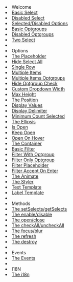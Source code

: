 <li class="dropdown-header">Welcome</li>
<li><a href="../examples#basic.html">Basic Select</a></li>
<li><a href="../examples#disabled.html">Disabled Select</a></li>
<li><a href="../examples#selected-disabled.html">Selected/Disabled Options</a></li>
<li><a href="../examples#basic-optgroups.html">Basic Optgroups</a></li>
<li><a href="../examples#disabled-optgroups.html">Disabled Optgroups</a></li>
<li><a href="../examples#two-select.html">Two Select</a></li>
<li role="separator" class="divider"></li>
<li class="dropdown-header">Options</li>
<li><a href="../examples#placeholder.html">The Placeholder</a></li>
<li><a href="../examples#hide-select-all.html">Hide Select All</a></li>
<li><a href="../examples#single-row.html">Single Row</a></li>
<li><a href="../examples#multiple-items.html">Multiple Items</a></li>
<li><a href="../examples#multiple-items-optgroups.html">Multiple Items Optgroups</a></li>
<li><a href="../examples#hide-optgroup-checkboxes.html">Hide Optgroup Check
<li><a href="../examples#custom-dropdown-width.html">Custom Dropdown Width</a></li>
<li><a href="../examples#max-height.html">Max Height</a></li>
<li><a href="../examples#position.html">The Position</a></li>
<li><a href="../examples#display-values.html">Display Values</a></li>
<li><a href="../examples#display-delimiter.html">Display Delimiter</a></li>
<li><a href="../examples#minimum-count-selected.html">Minimum Count Selected</a></li>
<li><a href="../examples#ellipsis.html">The Ellipsis</a></li>
<li><a href="../examples#is-open.html">Is Open</a></li>
<li><a href="../examples#keep-open.html">Keep Open</a></li>
<li><a href="../examples#open-on-hover.html">Open On Hover</a></li>
<li><a href="../examples#container.html">The Container</a></li>
<li><a href="../examples#basic-filter.html">Basic Filter</a></li>
<li><a href="../examples#optgroup-filter.html">Filter With Optgroup</a></li>
<li><a href="../examples#filter-group.html">Filter Only Optgroup</a></li>
<li><a href="../examples#filter-placeholder.html">Filter Placeholder</a></li>
<li><a href="../examples#filter-accept-on-enter.html">Filter Accept On Enter</a></li>
<li><a href="../examples#animate.html">The Animate</a></li>
<li><a href="../examples#styler.html">The Styler</a></li>
<li><a href="../examples#text-template.html">Text Template</a></li>
<li><a href="../examples#label-template.html">Label Template</a></li>
<li role="separator" class="divider"></li>
<li class="dropdown-header">Methods</li>
<li><a href="../examples#setSelects-getSelects.html">The setSelects/getSelects</a></li>
<li><a href="../examples#enable-disable.html">The enable/disable</a></li>
<li><a href="../examples#open-close.html">The open/close</a></li>
<li><a href="../examples#checkAll-uncheckAll.html">The checkAll/uncheckAll</a></li>
<li><a href="../examples#focus-blur.html">The focus/blur</a></li>
<li><a href="../examples#refresh.html">The refresh</a></li>
<li><a href="../examples#destroy.html">The destroy</a></li>
<li role="separator" class="divider"></li>
<li class="dropdown-header">Events</li>
<li><a href="../examples#events.html">The Events</a></li>
<li role="separator" class="divider"></li>
<li class="dropdown-header">I18N</li>
<li><a href="../examples#i18n.html">The i18n</a></li>
